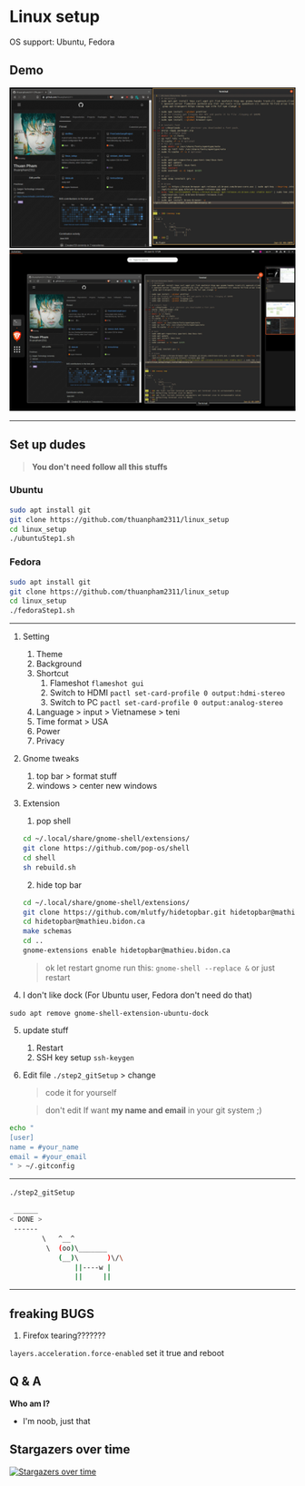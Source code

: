 # Linux setup

OS support: Ubuntu, Fedora

## Demo

![](./img/linuxSetup1.png)
![](./img/linuxSetup2.png)

---

## Set up dudes

> **You don't need follow all this stuffs**

### Ubuntu

```bash
sudo apt install git
git clone https://github.com/thuanpham2311/linux_setup
cd linux_setup
./ubuntuStep1.sh
```

### Fedora

```bash
sudo apt install git
git clone https://github.com/thuanpham2311/linux_setup
cd linux_setup
./fedoraStep1.sh
```

---

1.  Setting

    1. Theme
    2. Background
    3. Shortcut
       1. Flameshot `flameshot gui`
       2. Switch to HDMI `pactl set-card-profile 0 output:hdmi-stereo`
       3. Switch to PC `pactl set-card-profile 0 output:analog-stereo`
    4. Language > input > Vietnamese > teni
    5. Time format > USA
    6. Power
    7. Privacy

2.  Gnome tweaks

    1. top bar > format stuff
    2. windows > center new windows

3.  Extension

    1. pop shell

    ```bash
    cd ~/.local/share/gnome-shell/extensions/
    git clone https://github.com/pop-os/shell
    cd shell
    sh rebuild.sh
    ```

    2. hide top bar

    ```bash
    cd ~/.local/share/gnome-shell/extensions/
    git clone https://github.com/mlutfy/hidetopbar.git hidetopbar@mathieu.bidon.ca
    cd hidetopbar@mathieu.bidon.ca
    make schemas
    cd ..
    gnome-extensions enable hidetopbar@mathieu.bidon.ca
    ```

    > ok let restart gnome run this: `gnome-shell --replace &`
    > or just restart

4.  I don't like dock (For Ubuntu user, Fedora don't need do that)

`sudo apt remove gnome-shell-extension-ubuntu-dock`

5.  update stuff

    1. Restart
    2. SSH key setup
       `ssh-keygen`

6.  Edit file `./step2_gitSetup` > change

    > code it for yourself

    > don't edit If want **my name and email** in your git system ;)

```bash
echo "
[user]
name = #your_name
email = #your_email
" > ~/.gitconfig
```

---

`./step2_gitSetup`

```bash
 ______
< DONE >
 ------
        \   ^__^
         \  (oo)\_______
            (__)\       )\/\
                ||----w |
                ||     ||
```

---

## freaking BUGS

1. Firefox tearing???????

`layers.acceleration.force-enabled` set it true and reboot

## Q & A

**Who am I?**

- I'm noob, just that

## Stargazers over time

[![Stargazers over time](https://starchart.cc/thuanpham2311/linux_setup.svg)](https://starchart.cc/thuanpham2311/linux_setup)
